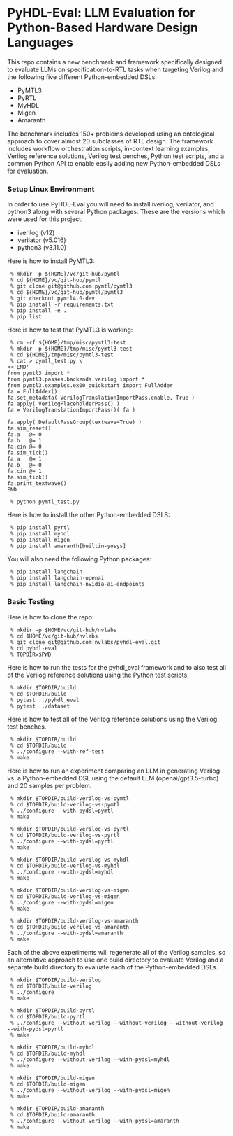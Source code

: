 
# PyHDL-Eval: LLM Evaluation for Python-Based Hardware Design Languages

This repo contains a new benchmark and framework specifically designed to
evaluate LLMs on specification-to-RTL tasks when targeting Verilog and
the following five different Python-embedded DSLs:

 - PyMTL3
 - PyRTL
 - MyHDL
 - Migen
 - Amaranth

The benchmark includes 150+ problems developed using an ontological
approach to cover almost 20 subclasses of RTL design. The framework
includes workflow orchestration scripts, in-context learning examples,
Verilog reference solutions, Verilog test benches, Python test scripts,
and a common Python API to enable easily adding new Python-embedded DSLs
for evaluation.

### Setup Linux Environment

In order to use PyHDL-Eval you will need to install iverilog, verilator,
and python3 along with several Python packages. These are the versions
which were used for this project:

 - iverilog (v12)
 - verilator (v5.016)
 - python3 (v3.11.0)

Here is how to install PyMTL3:

```
 % mkdir -p ${HOME}/vc/git-hub/pymtl
 % cd ${HOME}/vc/git-hub/pymtl
 % git clone git@github.com:pymtl/pymtl3
 % cd ${HOME}/vc/git-hub/pymtl/pymtl3
 % git checkout pymtl4.0-dev
 % pip install -r requirements.txt
 % pip install -e .
 % pip list
```

Here is how to test that PyMTL3 is working:

```
 % rm -rf ${HOME}/tmp/misc/pymtl3-test
 % mkdir -p ${HOME}/tmp/misc/pymtl3-test
 % cd ${HOME}/tmp/misc/pymtl3-test
 % cat > pymtl_test.py \
<<'END'
from pymtl3 import *
from pymtl3.passes.backends.verilog import *
from pymtl3.examples.ex00_quickstart import FullAdder
fa = FullAdder()
fa.set_metadata( VerilogTranslationImportPass.enable, True )
fa.apply( VerilogPlaceholderPass() )
fa = VerilogTranslationImportPass()( fa )

fa.apply( DefaultPassGroup(textwave=True) )
fa.sim_reset()
fa.a   @= 0
fa.b   @= 1
fa.cin @= 0
fa.sim_tick()
fa.a   @= 1
fa.b   @= 0
fa.cin @= 1
fa.sim_tick()
fa.print_textwave()
END

 % python pymtl_test.py
```

Here is how to install the other Python-embedded DSLS:

```
 % pip install pyrtl
 % pip install myhdl
 % pip install migen
 % pip install amaranth[builtin-yosys]
```

You will also need the following Python packages:

```
 % pip install langchain
 % pip install langchain-openai
 % pip install langchain-nvidia-ai-endpoints
```

### Basic Testing

Here is how to clone the repo:

```
 % mkdir -p $HOME/vc/git-hub/nvlabs
 % cd $HOME/vc/git-hub/nvlabs
 % git clone git@github.com:nvlabs/pyhdl-eval.git
 % cd pyhdl-eval
 % TOPDIR=$PWD
```

Here is how to run the tests for the pyhdl_eval framework and to also
test all of the Verilog reference solutions using the Python test
scripts.

```
 % mkdir $TOPDIR/build
 % cd $TOPDIR/build
 % pytest ../pyhdl_eval
 % pytest ../dataset
```

Here is how to test all of the Verilog reference solutions using the
Verilog test benches.

```
 % mkdir $TOPDIR/build
 % cd $TOPDIR/build
 % ../configure --with-ref-test
 % make
```

Here is how to run an experiment comparing an LLM in generating Verilog
vs. a Python-embedded DSL using the default LLM (openai/gpt3.5-turbo) and
20 samples per problem.

```
 % mkdir $TOPDIR/build-verilog-vs-pymtl
 % cd $TOPDIR/build-verilog-vs-pymtl
 % ../configure --with-pydsl=pymtl
 % make

 % mkdir $TOPDIR/build-verilog-vs-pyrtl
 % cd $TOPDIR/build-verilog-vs-pyrtl
 % ../configure --with-pydsl=pyrtl
 % make

 % mkdir $TOPDIR/build-verilog-vs-myhdl
 % cd $TOPDIR/build-verilog-vs-myhdl
 % ../configure --with-pydsl=myhdl
 % make

 % mkdir $TOPDIR/build-verilog-vs-migen
 % cd $TOPDIR/build-verilog-vs-migen
 % ../configure --with-pydsl=migen
 % make

 % mkdir $TOPDIR/build-verilog-vs-amaranth
 % cd $TOPDIR/build-verilog-vs-amaranth
 % ../configure --with-pydsl=amaranth
 % make
```

Each of the above experiments will regenerate all of the Verilog samples,
so an alternative approach to use one build directory to evaluate Verilog
and a separate build directory to evaluate each of the Python-embedded
DSLs.

```
 % mkdir $TOPDIR/build-verilog
 % cd $TOPDIR/build-verilog
 % ../configure
 % make

 % mkdir $TOPDIR/build-pyrtl
 % cd $TOPDIR/build-pyrtl
 % ../configure --without-verilog --without-verilog --without-verilog --with-pydsl=pyrtl
 % make

 % mkdir $TOPDIR/build-myhdl
 % cd $TOPDIR/build-myhdl
 % ../configure --without-verilog --with-pydsl=myhdl
 % make

 % mkdir $TOPDIR/build-migen
 % cd $TOPDIR/build-migen
 % ../configure --without-verilog --with-pydsl=migen
 % make

 % mkdir $TOPDIR/build-amaranth
 % cd $TOPDIR/build-amaranth
 % ../configure --without-verilog --with-pydsl=amaranth
 % make
```

